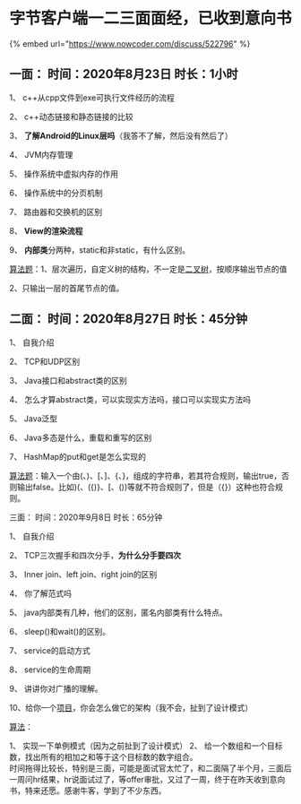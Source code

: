 # 字节客户端一二三面面经，已收到意向书

{% embed url="https://www.nowcoder.com/discuss/522796" %}

## 一面： 时间：2020年8月23日 时长：1小时

 1、 c++从cpp文件到exe可执行文件经历的流程

 2、 c++动态链接和静态链接的比较

 3、 **了解Android的Linux层吗**（我答不了解，然后没有然后了）

 4、 JVM内存管理

 5、 操作系统中虚拟内存的作用

 6、 操作系统中的分页机制

 7、 路由器和交换机的区别

 8、 **View的渲染流程**

 9、 **内部类**分两种，static和非static，有什么区别。

 [算法题](/jump/super-jump/word?word=%E7%AE%97%E6%B3%95%E9%A2%98)：1、层次遍历，自定义树的结构，不一定是[二叉树](/jump/super-jump/word?word=%E4%BA%8C%E5%8F%89%E6%A0%91)，按顺序输出节点的值

 2、只输出一层的首尾节点的值。

##  二面： 时间：2020年8月27日 时长：45分钟

 1、 自我介绍

 2、 TCP和UDP区别

 3、 Java接口和abstract类的区别

 4、 怎么才算abstract类，可以实现实方法吗，接口可以实现实方法吗

 5、 Java泛型

 6、 Java多态是什么，重载和重写的区别

 7、 HashMap的put和get是怎么实现的

 [算法题](/jump/super-jump/word?word=%E7%AE%97%E6%B3%95%E9%A2%98)：输入一个由\(、\)、\[、\]、{、}，组成的字符串，若其符合规则，输出true，否则输出false。比如\)\(、\({\)}、\[、\(\)\)等就不符合规则了，但是（{}）这种也符合规则。

 三面： 时间：2020年9月8日 时长：65分钟

 1、 自我介绍

 2、 TCP三次握手和四次分手，**为什么分手要四次**

 3、 Inner join、left join、right join的区别

 4、 你了解范式吗

 5、 java内部类有几种，他们的区别，匿名内部类有什么特点。

 6、 sleep\(\)和wait\(\)的区别。

 7、 service的启动方式

 8、 service的生命周期

 9、 讲讲你对广播的理解。

 10、给你一个[项目](/jump/super-jump/word?word=%E9%A1%B9%E7%9B%AE)，你会怎么做它的架构（我不会，扯到了设计模式）

 [算法](/jump/super-jump/word?word=%E7%AE%97%E6%B3%95)：

 1、 实现一下单例模式（因为之前扯到了设计模式） 2、 给一个数组和一个目标数，找出所有的相加之和等于这个目标数的数字组合。  
 时间拖得比较长，特别是三面，可能是面试官太忙了，和二面隔了半个月，三面后一周问hr结果，hr说面试过了，等offer审批，又过了一周，终于在昨天收到意向书，特来还愿。感谢牛客，学到了不少东西。

